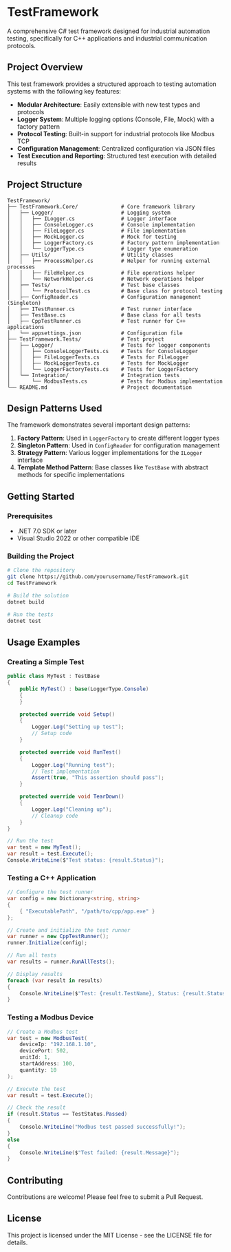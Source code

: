 # TestFramework

A comprehensive C# test framework designed for industrial automation testing, specifically for C++ applications and industrial communication protocols.

## Project Overview

This test framework provides a structured approach to testing automation systems with the following key features:

- **Modular Architecture**: Easily extensible with new test types and protocols
- **Logger System**: Multiple logging options (Console, File, Mock) with a factory pattern
- **Protocol Testing**: Built-in support for industrial protocols like Modbus TCP
- **Configuration Management**: Centralized configuration via JSON files
- **Test Execution and Reporting**: Structured test execution with detailed results

## Project Structure

```
TestFramework/
├── TestFramework.Core/              # Core framework library
│   ├── Logger/                      # Logging system
│   │   ├── ILogger.cs               # Logger interface
│   │   ├── ConsoleLogger.cs         # Console implementation
│   │   ├── FileLogger.cs            # File implementation
│   │   ├── MockLogger.cs            # Mock for testing
│   │   ├── LoggerFactory.cs         # Factory pattern implementation
│   │   └── LoggerType.cs            # Logger type enumeration
│   ├── Utils/                       # Utility classes
│   │   ├── ProcessHelper.cs         # Helper for running external processes
│   │   ├── FileHelper.cs            # File operations helper
│   │   └── NetworkHelper.cs         # Network operations helper
│   ├── Tests/                       # Test base classes
│   │   └── ProtocolTest.cs          # Base class for protocol testing
│   ├── ConfigReader.cs              # Configuration management (Singleton)
│   ├── ITestRunner.cs               # Test runner interface
│   ├── TestBase.cs                  # Base class for all tests
│   ├── CppTestRunner.cs             # Test runner for C++ applications
│   └── appsettings.json             # Configuration file
├── TestFramework.Tests/             # Test project
│   ├── Logger/                      # Tests for logger components
│   │   ├── ConsoleLoggerTests.cs    # Tests for ConsoleLogger
│   │   ├── FileLoggerTests.cs       # Tests for FileLogger
│   │   ├── MockLoggerTests.cs       # Tests for MockLogger
│   │   └── LoggerFactoryTests.cs    # Tests for LoggerFactory
│   └── Integration/                 # Integration tests
│       └── ModbusTests.cs           # Tests for Modbus implementation
└── README.md                        # Project documentation
```

## Design Patterns Used

The framework demonstrates several important design patterns:

1. **Factory Pattern**: Used in `LoggerFactory` to create different logger types
2. **Singleton Pattern**: Used in `ConfigReader` for configuration management
3. **Strategy Pattern**: Various logger implementations for the `ILogger` interface
4. **Template Method Pattern**: Base classes like `TestBase` with abstract methods for specific implementations

## Getting Started

### Prerequisites

- .NET 7.0 SDK or later
- Visual Studio 2022 or other compatible IDE

### Building the Project

```bash
# Clone the repository
git clone https://github.com/yourusername/TestFramework.git
cd TestFramework

# Build the solution
dotnet build

# Run the tests
dotnet test
```

## Usage Examples

### Creating a Simple Test

```csharp
public class MyTest : TestBase
{
    public MyTest() : base(LoggerType.Console)
    {
    }

    protected override void Setup()
    {
        Logger.Log("Setting up test");
        // Setup code
    }

    protected override void RunTest()
    {
        Logger.Log("Running test");
        // Test implementation
        Assert(true, "This assertion should pass");
    }

    protected override void TearDown()
    {
        Logger.Log("Cleaning up");
        // Cleanup code
    }
}

// Run the test
var test = new MyTest();
var result = test.Execute();
Console.WriteLine($"Test status: {result.Status}");
```

### Testing a C++ Application

```csharp
// Configure the test runner
var config = new Dictionary<string, string>
{
    { "ExecutablePath", "/path/to/cpp/app.exe" }
};

// Create and initialize the test runner
var runner = new CppTestRunner();
runner.Initialize(config);

// Run all tests
var results = runner.RunAllTests();

// Display results
foreach (var result in results)
{
    Console.WriteLine($"Test: {result.TestName}, Status: {result.Status}");
}
```

### Testing a Modbus Device

```csharp
// Create a Modbus test
var test = new ModbusTest(
    deviceIp: "192.168.1.10",
    devicePort: 502,
    unitId: 1,
    startAddress: 100,
    quantity: 10
);

// Execute the test
var result = test.Execute();

// Check the result
if (result.Status == TestStatus.Passed)
{
    Console.WriteLine("Modbus test passed successfully!");
}
else
{
    Console.WriteLine($"Test failed: {result.Message}");
}
```

## Contributing

Contributions are welcome! Please feel free to submit a Pull Request.

## License

This project is licensed under the MIT License - see the LICENSE file for details. 